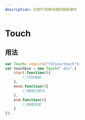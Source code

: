 ```yaml
---
description: 封装PC和移动端的触碰事件
---
```


# Touch

## 用法

```javascript
var Touch= require("foliou/touch");
var touchEve = new Touch(".div",{
    start:function(){
        //开始触碰
    },
    move:function(){
        //触碰后移动
    },
    end:function(){
        //触碰结束
    }
});
```

### 

